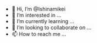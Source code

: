 - 👋 Hi, I’m @Ishinamikei
- 👀 I’m interested in ...
- 🌱 I’m currently learning ...
- 💞️ I’m looking to collaborate on ...
- 📫 How to reach me ...

<!---
Ishinamikei/Ishinamikei is a ✨ special ✨ repository because its `README.md` (this file) appears on your GitHub profile.
You can click the Preview link to take a look at your changes.
--->
